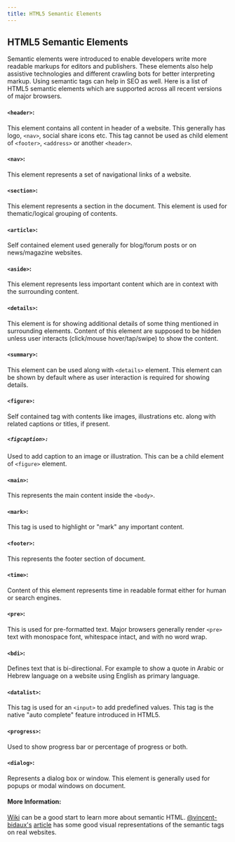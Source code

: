 ```yaml
---
title: HTML5 Semantic Elements
---
```

## HTML5 Semantic Elements

Semantic elements were introduced to enable developers write more readable markups for editors and publishers. These elements also help assistive technologies and different crawling bots for better interpreting markup. Using semantic tags can help in SEO as well. Here is a list of HTML5 semantic elements which are supported across all recent versions of major browsers.

#### `<header>`:
This element contains all content in header of a website. This generally has logo, `<nav>`, social share icons etc. This tag cannot be used as child element of `<footer>`, `<address>` or another `<header>`.

#### `<nav>`:
This element represents a set of navigational links of a website.

#### `<section>`:
This element represents a section in the document. This element is used for thematic/logical grouping of contents.

#### `<article>`:
Self contained element used generally for blog/forum posts or on news/magazine websites.

#### `<aside>`: 
This element represents less important content which are in context with the surrounding content.

#### `<details>`:
This element is for showing additional details of some thing mentioned in surrounding elements. Content of this element are supposed to be hidden unless user interacts (click/mouse hover/tap/swipe) to show the content.

#### `<summary>`:
This element can be used along with `<details>` element. This element can be shown by default where as user interaction is required for showing details.

#### `<figure>`:
Self contained tag with contents like images, illustrations etc. along with related captions or titles, if present.

##### `<figcaption>:`
Used to add caption to an image or illustration. This can be a child element of `<figure>` element.

#### `<main>`:
This represents the main content inside the `<body>`.

#### `<mark>`:
This tag is used to highlight or "mark" any important content.

#### `<footer>`:
This represents the footer section of document.

#### `<time>`:
Content of this element represents time in readable format either for human or search engines.

#### `<pre>`:
This is used for pre-formatted text. Major browsers generally render `<pre>` text with monospace font, whitespace intact, and with no word wrap.

#### `<bdi>`:
Defines text that is bi-directional. For example to show a quote in Arabic or Hebrew language on a website using English as primary language.

#### `<datalist>`:
This tag is used for an `<input>` to add predefined values. This tag is the native "auto complete" feature introduced in HTML5.

#### `<progress>`:
Used to show progress bar or percentage of progress or both.

#### `<dialog>`:
Represents a dialog box or window. This element is generally used for popups or modal windows on document.

#### More Information:
[Wiki](https://en.wikipedia.org/wiki/Semantic_HTML) can be a good start to learn more about semantic HTML.
[@vincent-bidaux's](https://github.com/vincent-bidaux) [article](https://webflow.com/blog/html5-semantic-elements-and-webflow-the-essential-guide) has some good visual representations of the semantic tags on real websites.
